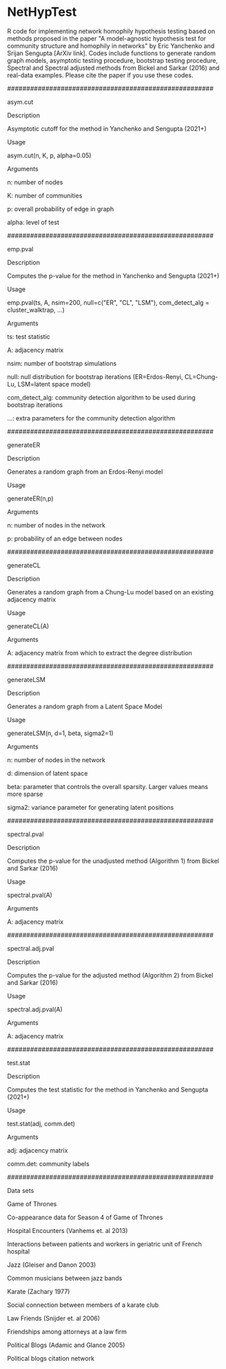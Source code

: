 # NetHypTest

R code for implementing network homophily hypothesis testing based on methods proposed in the paper "A model-agnostic hypothesis test for community structure and homophily in networks" by Eric Yanchenko and Srijan Sengupta [ArXiv link]. Codes include functions to generate random graph models, asymptotic testing procedure, bootstrap testing procedure, Spectral and Spectral adjusted methods from Bickel and Sarkar (2016) and real-data examples. Please cite the paper if you use these codes.

######################################################

asym.cut

Description

Asymptotic cutoff for the method in Yanchenko and Sengupta (2021+)

Usage

asym.cut(n, K, p, alpha=0.05)

Arguments

n: number of nodes

K: number of communities

p: overall probability of edge in graph

alpha: level of test


######################################################

emp.pval

Description

Computes the p-value for the method in Yanchenko and Sengupta (2021+)

Usage

emp.pval(ts, A, nsim=200, null=c("ER", "CL", "LSM"), com_detect_alg = cluster_walktrap, ...)

Arguments

ts: test statistic

A: adjacency matrix

nsim: number of bootstrap simulations

null: null distribution for bootstrap iterations (ER=Erdos-Renyi, CL=Chung-Lu, LSM=latent space model)

com_detect_alg: community detection algorithm to be used during bootstrap iterations

...: extra parameters for the community detection algorithm

######################################################

generateER

Description

Generates a random graph from an Erdos-Renyi model 

Usage

generateER(n,p)

Arguments

n: number of nodes in the network

p: probability of an edge between nodes

######################################################

generateCL

Description

Generates a random graph from a Chung-Lu model based on an existing adjacency matrix

Usage

generateCL(A)

Arguments

A: adjacency matrix from which to extract the degree distribution

######################################################

generateLSM

Description

Generates a random graph from a Latent Space Model

Usage

generateLSM(n, d=1, beta, sigma2=1)

Arguments

n: number of nodes in the network

d: dimension of latent space

beta: parameter that controls the overall sparsity. Larger values means more sparse

sigma2: variance parameter for generating latent positions


######################################################

spectral.pval

Description

Computes the p-value for the unadjusted method (Algorithm 1) from Bickel and Sarkar (2016)

Usage

spectral.pval(A)

Arguments

A: adjacency matrix

######################################################

spectral.adj.pval

Description

Computes the p-value for the adjusted method (Algorithm 2) from Bickel and Sarkar (2016)

Usage

spectral.adj.pval(A)

Arguments

A: adjacency matrix

######################################################

test.stat

Description

Computes the test statistic for the method in Yanchenko and Sengupta (2021+)

Usage

test.stat(adj, comm.det)

Arguments

adj: adjacency matrix

comm.det: community labels

######################################################

Data sets

Game of Thrones 

Co-appearance data for Season 4 of Game of Thrones

Hospital Encounters (Vanhems et. al 2013)

Interactions between patients and workers in geriatric unit of French hospital

Jazz (Gleiser and Danon 2003)

Common musicians between jazz bands

Karate (Zachary 1977)

Social connection between members of a karate club

Law Friends (Snijder et. al 2006)

Friendships among attorneys at a law firm

Political Blogs (Adamic and Glance 2005)

Political blogs citation network










